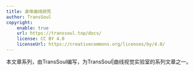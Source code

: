 ```yaml
---
title: 身体曲线研究
author: TransSoul
copyright:
    enable: true
    url: https://transsoul.top/docs/
    license: CC BY 4.0
    licenseUrl: https://creativecommons.org/licenses/by/4.0/
---
```

本文章系列，由TransSoul编写，为TransSoul|曲线视觉实验室的系列文章之一。
